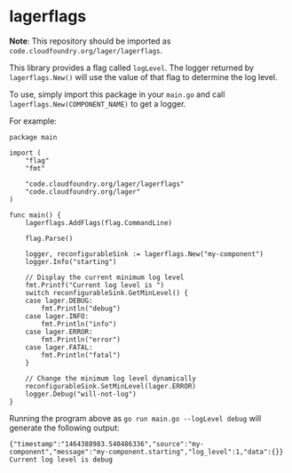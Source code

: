 lagerflags
========

**Note**: This repository should be imported as `code.cloudfoundry.org/lager/lagerflags`.

This library provides a flag called `logLevel`. The logger returned by
`lagerflags.New()` will use the value of that flag to determine the log level.

To use, simply import this package in your `main.go` and call `lagerflags.New(COMPONENT_NAME)` to get a logger.

For example:

```golang
package main

import (
    "flag"
    "fmt"

    "code.cloudfoundry.org/lager/lagerflags"
    "code.cloudfoundry.org/lager"
)

func main() {
    lagerflags.AddFlags(flag.CommandLine)

    flag.Parse()

    logger, reconfigurableSink := lagerflags.New("my-component")
    logger.Info("starting")

    // Display the current minimum log level
    fmt.Printf("Current log level is ")
    switch reconfigurableSink.GetMinLevel() {
    case lager.DEBUG:
        fmt.Println("debug")
    case lager.INFO:
        fmt.Println("info")
    case lager.ERROR:
        fmt.Println("error")
    case lager.FATAL:
        fmt.Println("fatal")
    }

    // Change the minimum log level dynamically
    reconfigurableSink.SetMinLevel(lager.ERROR)
    logger.Debug("will-not-log")
}
```

Running the program above as `go run main.go --logLevel debug` will generate the following output:

```
{"timestamp":"1464388983.540486336","source":"my-component","message":"my-component.starting","log_level":1,"data":{}}
Current log level is debug
```
